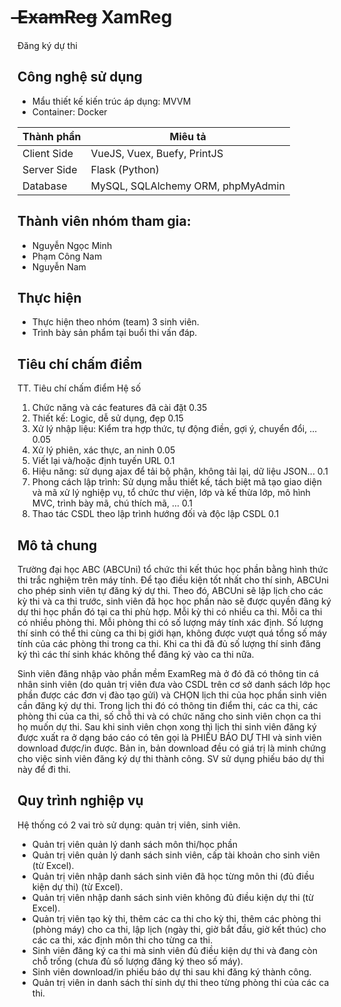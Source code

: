 # ̶<del>ExamReg</del> XamReg
Đăng ký dự thi
## Công nghệ sử dụng
- Mẩu thiết kế kiến trúc áp dụng: MVVM
- Container: Docker

| Thành phần  | Miêu tả                                         |
| ----------- | ----------------------------------------------- |
| Client Side | VueJS, Vuex, Buefy, PrintJS                     |
| Server Side | Flask (Python)                                  |
| Database    | MySQL, SQLAlchemy ORM, phpMyAdmin               |
## Thành viên nhóm tham gia:
- Nguyễn Ngọc Minh
- Phạm Công Nam
- Nguyễn Nam
## Thực hiện
- Thực hiện theo nhóm (team) 3 sinh viên.
- Trình bày sản phẩm tại buổi thi vấn đáp.
## Tiêu chí chấm điểm
TT. Tiêu chí chấm điểm Hệ số
1. Chức năng và các features đã cài đặt 0.35
2. Thiết kế: Logic, dễ sử dụng, đẹp 0.15
3. Xử lý nhập liệu: Kiểm tra hợp thức, tự động điền, gợi ý, chuyển đổi, ... 0.05
4. Xử lý phiên, xác thực, an ninh 0.05
5. Viết lại và/hoặc định tuyến URL 0.1
6. Hiệu năng: sử dụng ajax để tải bộ phận, không tải lại, dữ liệu JSON... 0.1
7. Phong cách lập trình: Sử dụng mẫu thiết kế, tách biệt mã tạo giao diện và mã xử lý nghiệp vụ, tổ chức thư viện, lớp và kế thừa lớp, mô hình MVC, trình bày mã, chú thích mã, ... 0.1
8. Thao tác CSDL theo lập trình hướng đối và độc lập CSDL 0.1

## Mô tả chung
Trường đại học ABC (ABCUni) tổ chức thi kết thúc học phần bằng hình thức thi trắc nghiệm trên máy tính. Để tạo điều kiện tốt nhất cho thí sinh, ABCUni cho phép sinh viên tự đăng ký dự thi. Theo đó, ABCUni sẽ lập lịch cho các kỳ thi và ca thi trước, sinh viên đã học học phần nào sẽ được quyền đăng ký dự thi học phần đó tại ca thi phù hợp. Mỗi kỳ thi có nhiều ca thi. Mỗi ca thi có nhiều phòng thi. Mỗi phòng thi có số lượng máy tính xác định. Số lượng thí sinh có thể thi cùng ca thi bị giới hạn, không được vượt quá tổng số máy tính của các phòng thi trong ca thi. Khi ca thi đã đủ số lượng thí sinh đăng ký thì các thí sinh khác không thể đăng ký vào ca thi nữa.

Sinh viên đăng nhập vào phần mềm ExamReg mà ở đó đã có thông tin cá nhân sinh viên (do quản trị viên đưa vào CSDL trên cơ sở danh sách lớp học phần được các đơn vị đào tạo gửi) và CHỌN lịch thi của học phần sinh viên cần đăng ký dự thi. Trong lịch thi đó có thông tin điểm thi, các ca thi, các phòng thi của ca thi, số chỗ thi và có chức năng cho sinh viên chọn ca thi họ muốn dự thi. Sau khi sinh viên chọn xong thì lịch thi sinh viên đăng ký được xuất ra ở dạng báo cáo có tên gọi là PHIẾU BÁO DỰ THI và sinh viên download được/in được. Bản in, bản download đều có giá trị là minh chứng cho việc sinh viên đăng ký dự thi thành công. SV sử dụng phiếu báo dự thi này để đi thi.

## Quy trình nghiệp vụ
Hệ thống có 2 vai trò sử dụng: quản trị viên, sinh viên.
- Quản trị viên quản lý danh sách môn thi/học phần
- Quản trị viên quản lý danh sách sinh viên, cấp tài khoản cho sinh viên (từ Excel).
- Quản trị viên nhập danh sách sinh viên đã học từng môn thi (đủ điều kiện dự thi) (từ Excel).
- Quản trị viên nhập danh sách sinh viên không đủ điều kiện dự thi (từ Excel).
- Quản trị viên tạo kỳ thi, thêm các ca thi cho kỳ thi, thêm các phòng thi (phòng máy) cho ca thi, lập lịch (ngày thi, giờ bắt đầu, giờ kết thúc) cho các ca thi, xác định môn thi cho từng ca thi.
- Sinh viên đăng ký ca thi mà sinh viên đủ điều kiện dự thi và đang còn chỗ trống (chưa đủ số lượng đăng ký theo số máy).
- Sinh viên download/in phiếu báo dự thi sau khi đăng ký thành công.
- Quản trị viên in danh sách thí sinh dự thi theo từng phòng thi của các ca thi.
